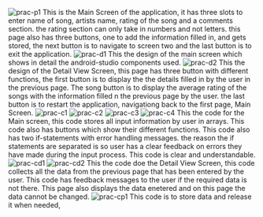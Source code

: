 ![prac-p1](https://github.com/user-attachments/assets/e689769b-821b-43a6-b517-c39d94f5fbe7) This is the Main Screen of the application, it has three slots to enter name of song,
artists name, rating of the song and a comments section. the rating section can only take in numbers and not letters. this page also has three buttons, one to add the information filled in,
and gets stored, the next button is to navigate to screen two and the last button is to exit the application.
![prac-d1](https://github.com/user-attachments/assets/e76d6681-2d15-4c9d-983d-56ed090a1b98) This the design of the main screen which shows in detail the android-studio components used.
![prac-d2](https://github.com/user-attachments/assets/17cc6def-4269-4e33-b1bd-aba3d5274045) This the design of the Detail View Screen, this page has three button with different functions,
the first button is to display the the details filled in by the user in the previous page. The song button is to display the average rating of the songs with the information filled n the previous page by the user.
the last button is to restart the application, navigationg back to the first page, Main Screen.
![prac-c1](https://github.com/user-attachments/assets/0de82a8a-f97d-4290-8e76-7c72e7905664)
![prac-c2](https://github.com/user-attachments/assets/2eb2ffe7-9ea9-490a-aae5-5d3c10006306)
![prac-c3](https://github.com/user-attachments/assets/204f2465-582c-475e-9fe1-a25a3086e9f6)
![prac-c4](https://github.com/user-attachments/assets/a257a9cf-83e9-475b-8165-d5bb78b15c03)
This the code for the Main screen, this code stores all input information by user in arrays.
This code also has buttons which show their different functions.
This code also has two if-statements with error handling messages. the reason the if statements are separated is so user has a clear feedback on errors they
have made during the input process. This code is clear and understandable.
![prac-cd1](https://github.com/user-attachments/assets/719ea15b-03ed-4d26-9a89-5620560d859b)
![prac-cd2](https://github.com/user-attachments/assets/180253a4-5fed-47b3-9b2a-381242b07998)
This the code doe the Detail View Screen, this code collects all the data from the previous page that has been entered by the user.
This code has feedback messages to the user if the required data is not there.
This page also displays the data enetered and on this page the data cannot be changed.
![prac-cp1](https://github.com/user-attachments/assets/965e641c-9887-41be-85b7-7dac747722ac)
This code is to store data and release it when needed,





